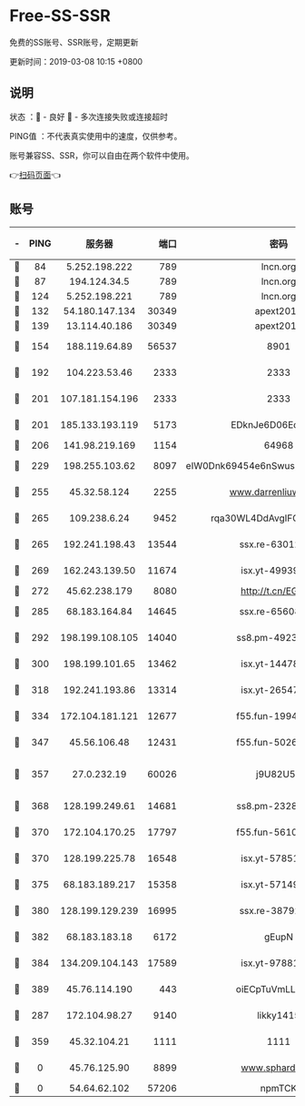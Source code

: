 # Free-SS-SSR

免费的SS账号、SSR账号，定期更新

更新时间：2019-03-08 10:15 +0800

## 说明

状态     ：🙂 - 良好 🙁 - 多次连接失败或连接超时

PING值   ：不代表真实使用中的速度，仅供参考。

账号兼容SS、SSR，你可以自由在两个软件中使用。

👉[扫码页面](https://liesauer.github.io/Free-SS-SSR/)👈

## 账号

|-|PING|服务器|端口|密码|加密方式|区域|
|:----:|:----:|:-----:|-----:|:----:|:----:|:----:|
|🙂|84|5.252.198.222|789|lncn.org|rc4|JP|
|🙂|87|194.124.34.5|789|lncn.org|rc4|JP|
|🙂|124|5.252.198.221|789|lncn.org|rc4|JP|
|🙂|132|54.180.147.134|30349|apext2019|chacha20|KR|
|🙂|139|13.114.40.186|30349|apext2019|chacha20|JP|
|🙂|154|188.119.64.89|56537|8901|aes-256-cfb|RU|
|🙂|192|104.223.53.46|2333|2333|aes-256-cfb|US|
|🙂|201|107.181.154.196|2333|2333|aes-256-cfb|US|
|🙂|201|185.133.193.119|5173|EDknJe6D06EoWDaw|aes-256-cfb|US|
|🙂|206|141.98.219.169|1154|64968|chacha20|US|
|🙂|229|198.255.103.62|8097|eIW0Dnk69454e6nSwuspv9DmS201tQ0D|aes-256-cfb|US|
|🙂|255|45.32.58.124|2255|www.darrenliuwei.com|aes-256-cfb|JP|
|🙂|265|109.238.6.24|9452|rqa30WL4DdAvgIFG6Fs3znzTa|aes-256-cfb|FR|
|🙂|265|192.241.198.43|13544|ssx.re-63012988|aes-256-cfb|US|
|🙂|269|162.243.139.50|11674|isx.yt-49939991|aes-256-cfb|US|
|🙂|272|45.62.238.179|8080|http://t.cn/EGJIyrl|rc4-md5|CA|
|🙂|285|68.183.164.84|14645|ssx.re-65608232|aes-256-cfb|US|
|🙂|292|198.199.108.105|14040|ss8.pm-49239037|aes-256-cfb|US|
|🙂|300|198.199.101.65|13462|isx.yt-14478086|aes-256-cfb|US|
|🙂|318|192.241.193.86|13314|isx.yt-26547627|aes-256-cfb|US|
|🙂|334|172.104.181.121|12677|f55.fun-19942121|aes-256-cfb|SG|
|🙂|347|45.56.106.48|12431|f55.fun-50265389|aes-256-cfb|US|
|🙂|357|27.0.232.19|60026|j9U82U53|xchacha20-ietf-poly1305|HK|
|🙂|368|128.199.249.61|14681|ss8.pm-23285637|aes-256-cfb|SG|
|🙂|370|172.104.170.25|17797|f55.fun-56102907|aes-256-cfb|SG|
|🙂|370|128.199.225.78|16548|isx.yt-57851820|aes-256-cfb|SG|
|🙂|375|68.183.189.217|15358|isx.yt-57149233|aes-256-cfb|SG|
|🙂|380|128.199.129.239|16995|ssx.re-38792926|aes-256-cfb|SG|
|🙂|382|68.183.183.18|6172|gEupN|aes-256-cfb|SG|
|🙂|384|134.209.104.143|17589|isx.yt-97881825|aes-256-cfb|SG|
|🙂|389|45.76.114.190|443|oiECpTuVmLLxk4Ts|aes-256-cfb|AU|
|🙂|287|172.104.98.27|9140|likky1415|aes-256-cfb|JP|
|🙂|359|45.32.104.21|1111|1111|aes-256-cfb|SG|
|🙁|0|45.76.125.90|8899|www.sphard.com|aes-256-cfb|AU|
|🙁|0|54.64.62.102|57206|npmTCK|rc4-md5|JP|
